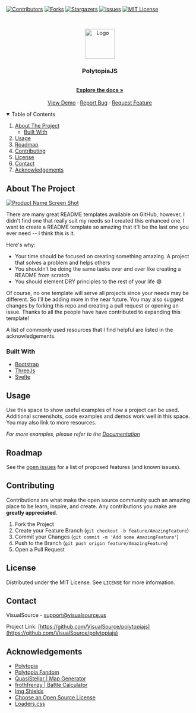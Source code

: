 <!--
*** Thanks for checking out the Best-README-Template. If you have a suggestion
*** that would make this better, please fork the repo and create a pull request
*** or simply open an issue with the tag "enhancement".
*** Thanks again! Now go create something AMAZING! :D
-->



<!-- PROJECT SHIELDS -->
<!--
*** I'm using markdown "reference style" links for readability.
*** Reference links are enclosed in brackets [ ] instead of parentheses ( ).
*** See the bottom of this document for the declaration of the reference variables
*** for contributors-url, forks-url, etc. This is an optional, concise syntax you may use.
*** https://www.markdownguide.org/basic-syntax/#reference-style-links
-->
[![Contributors][contributors-shield]][contributors-url]
[![Forks][forks-shield]][forks-url]
[![Stargazers][stars-shield]][stars-url]
[![Issues][issues-shield]][issues-url]
[![MIT License][license-shield]][license-url]




<!-- PROJECT LOGO -->
<br />
<p align="center">
  <a href="https://github.com/VisualSource/polytopiajs">
    <img src="https://static.wikia.nocookie.net/supertribes/images/e/e6/Site-logo.png/revision/latest?cb=20210621212141" alt="Logo" width="80" height="80">
  </a>

  <h3 align="center">PolytopiaJS</h3>

  <p align="center">
    <br />
    <a href="https://github.com/VisualSource/polytopiajs"><strong>Explore the docs »</strong></a>
    <br />
    <br />
    <a href="game.visualsource.us">View Demo</a>
    ·
    <a href="https://github.com/VisualSource/polytopiajs/issues">Report Bug</a>
    ·
    <a href="https://github.com/VisualSource/polytopiajs/issues">Request Feature</a>
  </p>
</p>



<!-- TABLE OF CONTENTS -->
<details open="open">
  <summary>Table of Contents</summary>
  <ol>
    <li>
      <a href="#about-the-project">About The Project</a>
      <ul>
        <li><a href="#built-with">Built With</a></li>
      </ul>
    </li>
    <li><a href="#usage">Usage</a></li>
    <li><a href="#roadmap">Roadmap</a></li>
    <li><a href="#contributing">Contributing</a></li>
    <li><a href="#license">License</a></li>
    <li><a href="#contact">Contact</a></li>
    <li><a href="#acknowledgements">Acknowledgements</a></li>
  </ol>
</details>



<!-- ABOUT THE PROJECT -->
## About The Project

[![Product Name Screen Shot][product-screenshot]](https://example.com)

There are many great README templates available on GitHub, however, I didn't find one that really suit my needs so I created this enhanced one. I want to create a README template so amazing that it'll be the last one you ever need -- I think this is it.

Here's why:
* Your time should be focused on creating something amazing. A project that solves a problem and helps others
* You shouldn't be doing the same tasks over and over like creating a README from scratch
* You should element DRY principles to the rest of your life :smile:

Of course, no one template will serve all projects since your needs may be different. So I'll be adding more in the near future. You may also suggest changes by forking this repo and creating a pull request or opening an issue. Thanks to all the people have have contributed to expanding this template!

A list of commonly used resources that I find helpful are listed in the acknowledgements.

### Built With

* [Bootstrap](https://getbootstrap.com)
* [ThreeJs](https://threejs.org/)
* [Svelte](https://svelte.dev/)


<!-- USAGE EXAMPLES -->
## Usage

Use this space to show useful examples of how a project can be used. Additional screenshots, code examples and demos work well in this space. You may also link to more resources.

_For more examples, please refer to the [Documentation](https://example.com)_



<!-- ROADMAP -->
## Roadmap

See the [open issues](https://github.com/othneildrew/Best-README-Template/issues) for a list of proposed features (and known issues).



<!-- CONTRIBUTING -->
## Contributing

Contributions are what make the open source community such an amazing place to be learn, inspire, and create. Any contributions you make are **greatly appreciated**.

1. Fork the Project
2. Create your Feature Branch (`git checkout -b feature/AmazingFeature`)
3. Commit your Changes (`git commit -m 'Add some AmazingFeature'`)
4. Push to the Branch (`git push origin feature/AmazingFeature`)
5. Open a Pull Request



<!-- LICENSE -->
## License

Distributed under the MIT License. See `LICENSE` for more information.



<!-- CONTACT -->
## Contact

VisualSource -  support@visualsource.us

Project Link: [https://github.com/VisualSource/polytopiajs](https://github.com/VisualSource/polytopiajs)



<!-- ACKNOWLEDGEMENTS -->
## Acknowledgements
* [Polytopia](https://polytopia.io/)
* [Polytopia Fandom](https://polytopia.fandom.com/wiki/The_Battle_of_Polytopia_Wiki)
* [QuasiStellar | Map Generator](https://github.com/QuasiStellar/Polytopia-Map-Generator)
* [frothfrenzy | Battle Calculator](https://github.com/frothfrenzy/polytopiacalculator)
* [Img Shields](https://shields.io)
* [Choose an Open Source License](https://choosealicense.com)
* [Loaders.css](https://connoratherton.com/loaders)






<!-- MARKDOWN LINKS & IMAGES -->
<!-- https://www.markdownguide.org/basic-syntax/#reference-style-links -->
[contributors-shield]: https://img.shields.io/github/contributors/VisualSource/polytopiajs.svg?style=for-the-badge
[contributors-url]: https://github.com/VisualSource/polytopiagraphs/contributors
[forks-shield]: https://img.shields.io/github/forks/VisualSource/polytopiajs.svg?style=for-the-badge
[forks-url]: https://github.com/VisualSource/polytopianetwork/members
[stars-shield]: https://img.shields.io/github/stars/VisualSource/polytopiajs.svg?style=for-the-badge
[stars-url]: https://github.com/VisualSource/polytopiajs/stargazers
[issues-shield]: https://img.shields.io/github/issues/VisualSource/polytopiajs.svg?style=for-the-badge
[issues-url]: https://github.com/VisualSource/polytopiajs/issues
[license-shield]: https://img.shields.io/github/license/VisualSource/polytopiajs.svg?style=for-the-badge
[license-url]: https://github.com/VisualSource/polytopiajs/blob/master/LICENSE
[linkedin-shield]: https://img.shields.io/badge/-LinkedIn-black.svg?style=for-the-badge&logo=linkedin&colorB=555
[linkedin-url]: https://linkedin.com/in/othneildrew
[product-screenshot]: images/screenshot.png